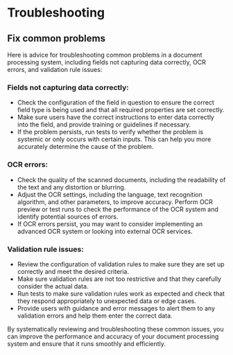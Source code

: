 # Troubleshooting

## Fix common problems

Here is advice for troubleshooting common problems in a document processing system, including fields not capturing data correctly, OCR errors, and validation rule issues:

### Fields not capturing data correctly:

* Check the configuration of the field in question to ensure the correct field type is being used and that all required properties are set correctly.
* Make sure users have the correct instructions to enter data correctly into the field, and provide training or guidelines if necessary.
* If the problem persists, run tests to verify whether the problem is systemic or only occurs with certain inputs. This can help you more accurately determine the cause of the problem.

### OCR errors:

* Check the quality of the scanned documents, including the readability of the text and any distortion or blurring.
* Adjust the OCR settings, including the language, text recognition algorithm, and other parameters, to improve accuracy. Perform OCR preview or test runs to check the performance of the OCR system and identify potential sources of errors.&#x20;
* If OCR errors persist, you may want to consider implementing an advanced OCR system or looking into external OCR services.

### Validation rule issues:

* Review the configuration of validation rules to make sure they are set up correctly and meet the desired criteria.
* Make sure validation rules are not too restrictive and that they carefully consider the actual data.
* Run tests to make sure validation rules work as expected and check that they respond appropriately to unexpected data or edge cases.
* Provide users with guidance and error messages to alert them to any validation errors and help them enter the correct data.



By systematically reviewing and troubleshooting these common issues, you can improve the performance and accuracy of your document processing system and ensure that it runs smoothly and efficiently.




